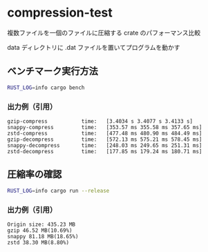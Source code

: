 # compression-test
複数ファイルを一個のファイルに圧縮する crate のパフォーマンス比較

data ディレクトリに .dat ファイルを置いてプログラムを動かす

## ベンチマーク実行方法
```bash
RUST_LOG=info cargo bench
```
### 出力例（引用）
```
gzip-compress           time:   [3.4034 s 3.4077 s 3.4133 s]
snappy-compress         time:   [353.57 ms 355.58 ms 357.65 ms]
zstd-compress           time:   [477.48 ms 480.90 ms 484.49 ms]
gzip-decompress         time:   [572.13 ms 575.21 ms 578.45 ms]
snappy-decompress       time:   [248.03 ms 249.65 ms 251.31 ms]
zstd-decompress         time:   [177.85 ms 179.24 ms 180.71 ms]
```

## 圧縮率の確認
```bash
RUST_LOG=info cargo run --release
```

### 出力例（引用）
```
Origin size: 435.23 MB
gzip 46.52 MB(10.69%)
snappy 81.18 MB(18.65%)
zstd 38.30 MB(8.80%)
```

